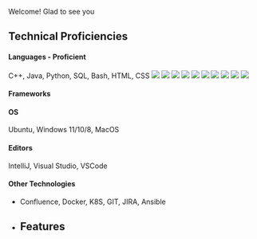 Welcome! Glad to see you

## Technical Proficiencies
#### Languages - Proficient
C++, Java, Python, SQL, Bash, HTML, CSS
[![](https://img.shields.io/badge/C++-black?style=for-the-badge&logo=cplusplus&logoColor=4EAA25)]()
[![](https://img.shields.io/badge/HTML-black?style=for-the-badge&logo=html5&logoColor=fc9003)]()
[![](https://img.shields.io/badge/CSS-black?style=for-the-badge&logo=css3-bash&logoColor=1572B6)]()
[![](https://img.shields.io/badge/javascript-black?style=for-the-badge&logo=javascript&logoColor=F7DF1E)]()
[![](https://img.shields.io/badge/SQL-black?style=for-the-badge&logo=mysql&logoColor=03bafc)]()
[![](https://img.shields.io/badge/SQL-black?style=for-the-badge&logo=postgresql&logoColor=03bafc)]()
[![](https://img.shields.io/badge/Python-black?style=for-the-badge&logo=python3&logoColor=03fc4e)]()
[![](https://img.shields.io/badge/Java-black?style=for-the-badge&logo=java&logoColor=0398fc)]()
[![](https://img.shields.io/badge/Bash-black?style=for-the-badge&logo=bash&logoColor=0398fc)]()
[![](https://img.shields.io/badge/PowerShell-black?style=for-the-badge&logo=powershell&logoColor=0398fc)]()

#### Frameworks

#### OS
Ubuntu, Windows 11/10/8, MacOS

#### Editors
IntelliJ, Visual Studio, VSCode

#### Other Technologies
- Confluence, Docker, K8S, GIT, JIRA, Ansible

- ## Features




<!--
**comessErinaceus/comessErinaceus** is a ✨ _special_ ✨ repository because its `README.md` (this file) appears on your GitHub profile.

Here are some ideas to get you started:

- 🔭 I’m currently working on ...
- 🌱 I’m currently learning ...
- 👯 I’m looking to collaborate on ...
- 🤔 I’m looking for help with ...
- 💬 Ask me about ...
- 📫 How to reach me: ...
- 😄 Pronouns: ...
- ⚡ Fun fact: ...
-->
